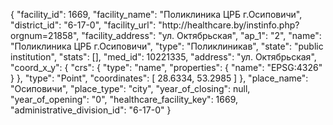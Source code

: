 {
    "facility_id": 1669,
    "facility_name": "Поликлиника ЦРБ г.Осиповичи",
    "district_id": "6-17-0",
    "facility_url": "http:\/\/healthcare.by\/instinfo.php?orgnum=21858",
    "facility_address": "ул. Октябрьская",
    "ap_1": "2",
    "name": "Поликлиника ЦРБ г.Осиповичи",
    "type": "Поликлиникав",
    "state": "public institution",
    "stats": [],
    "med_id": 10221335,
    "address": "ул. Октябрьская",
    "coord_x_y": {
        "crs": {
            "type": "name",
            "properties": {
                "name": "EPSG:4326"
            }
        },
        "type": "Point",
        "coordinates": [
            28.6334,
            53.2985
        ]
    },
    "place_name": "Осиповичи",
    "place_type": "city",
    "year_of_closing": null,
    "year_of_opening": "0",
    "healthcare_facility_key": 1669,
    "administrative_division_id": "6-17-0"
}